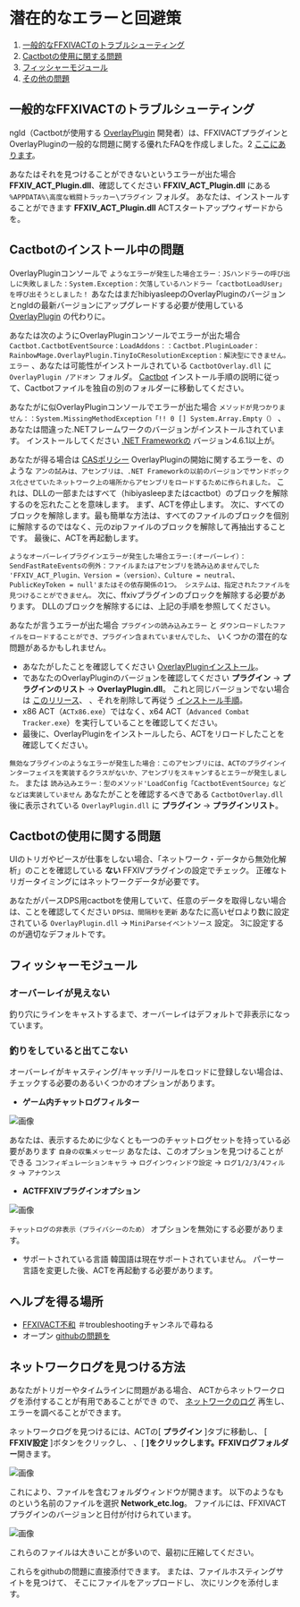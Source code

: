 # 潜在的なエラーと回避策

1. [一般的なFFXIVACTのトラブルシューティング](#general-ffxiv-act-troubleshooting)
1. [Cactbotの使用に関する問題](#problems-using-cactbot)
1. [フィッシャーモジュール](#fisher-module)
1. [その他の問題](#other-issues)

## 一般的なFFXIVACTのトラブルシューティング

ngld（Cactbotが使用する [OverlayPlugin](https://github.com/ngld/OverlayPlugin) 開発者）は、FFXIVACTプラグインとOverlayPluginの一般的な問題に関する優れたFAQを作成しました。2 [ここにあります](https://gist.github.com/ngld/e2217563bbbe1750c0917217f136687d)。

あなたはそれを見つけることができないというエラーが出た場合 **FFXIV_ACT_Plugin.dll**、確認してください **FFXIV_ACT_Plugin.dll** にある `%APPDATA%\高度な戦闘トラッカー\プラグイン` フォルダ。 あなたは、インストールすることができます **FFXIV_ACT_Plugin.dll** ACTスタートアップウィザードからを。

## Cactbotのインストール中の問題

OverlayPluginコンソールで `ようなエラーが発生した場合エラー：JSハンドラーの呼び出しに失敗しました：System.Exception：欠落しているハンドラー「cactbotLoadUser」を呼び出そうとしました！` あなたはまだhibiyasleepのOverlayPluginのバージョンとngldの最新バージョンにアップグレードする必要が使用している [OverlayPlugin](https://github.com/ngld/OverlayPlugin/releases/latest) の代わりに。

あなたは次のようにOverlayPluginコンソールでエラーが出た場合 `Cactbot.CactbotEventSource：LoadAddons：：Cactbot.PluginLoader：RainbowMage.OverlayPlugin.TinyIoCResolutionException：解決型にできません。エラー` 、あなたは可能性がインストールされている `CactbotOverlay.dll` に `OverlayPlugin /アドオン` フォルダ。  [Cactbot](https://github.com/quisquous/cactbot#installing-cactbot) インストール手順の説明に従って、Cactbotファイルを独自の別のフォルダーに移動してください。

あなたがに似OverlayPluginコンソールでエラーが出た場合 `メソッドが見つかりません：：System.MissingMethodException「!! 0 [] System.Array.Empty（）` 、あなたは間違った.NETフレームワークのバージョンがインストールされています。  インストールしてください [.NET Frameworkの](https://www.microsoft.com/net/download/framework) バージョン4.6.1以上が。

あなたが得る場合は [CASポリシー](https://blogs.msdn.microsoft.com/drew/2009/12/23/xunit-and-td-net-fixing-the-attempt-was-made-to-load-an-assembly-from-a-network-location-problem/) OverlayPluginの開始に関するエラーを、のような `アンの試みは、アセンブリは、.NET Frameworkの以前のバージョンでサンドボックス化させていたネットワーク上の場所からアセンブリをロードするために作られました。` これは、DLLの一部またはすべて（hibiyasleepまたはcactbot）のブロックを解除するのを忘れたことを意味します。  まず、ACTを停止します。  次に、すべてのブロックを解除します。最も簡単な方法は、すべてのファイルのブロックを個別に解除するのではなく、元のzipファイルのブロックを解除して再抽出することです。  最後に、ACTを再起動します。

`ようなオーバーレイプラグインエラーが発生した場合エラー:(オーバーレイ）：SendFastRateEventsの例外：ファイルまたはアセンブリを読み込めませんでした 'FFXIV_ACT_Plugin、Version =（version）、Culture = neutral、PublicKeyToken = null'またはその依存関係の1つ。 システムは、指定されたファイルを見つけることができません。` 次に、ffxivプラグインのブロックを解除する必要があります。  DLLのブロックを解除するには、上記の手順を参照してください。

あなたが言うエラーが出た場合 `プラグインの読み込みエラー` と `ダウンロードしたファイルをロードすることができ、プラグイン含まれていませんでした`、 いくつかの潜在的な問題があるかもしれません。

- あなたがしたことを確認してください [OverlayPluginインストール](https://github.com/quisquous/cactbot#install-ngld-overlayplugin)。
- であなたのOverlayPluginのバージョンを確認してください **プラグイン** -> **プラグインのリスト** -> **OverlayPlugin.dll**。 これと同じバージョンでない場合は [このリリース](https://github.com/ngld/OverlayPlugin/releases/latest)、 、それを削除して再従う [インストール手順](https://github.com/quisquous/cactbot#install-ngld-overlayplugin)。
- x86 ACT（`ACTx86.exe`）ではなく、x64 ACT（`Advanced Combat Tracker.exe`）を実行していることを確認してください。
- 最後に、OverlayPluginをインストールしたら、ACTをリロードしたことを確認してください。

`無効なプラグインのようなエラーが発生した場合：このアセンブリには、ACTのプラグインインターフェイスを実装するクラスがないか、アセンブリをスキャンするとエラーが発生しました。` または `読み込みエラー：型のメソッド'LoadConfig「CactbotEventSource」などなどは実装していません` あなたがことを確認するべきである `CactbotOverlay.dll` 後に表示されている `OverlayPlugin.dll` に **プラグイン** -> **プラグインリスト**。

## Cactbotの使用に関する問題

UIのトリガやピースが仕事をしない場合、「ネットワーク・データから無効化解析」のことを確認している **ない** FFXIVプラグインの設定でチェック。 正確なトリガータイミングにはネットワークデータが必要です。

あなたがパースDPS用cactbotを使用していて、任意のデータを取得しない場合は、ことを確認してください `DPSは、間隔秒を更新` あなたに高いゼロより数に設定されている `OverlayPlugin.dll` -> `MiniParseイベントソース` 設定。  3に設定するのが適切なデフォルトです。

## フィッシャーモジュール

### オーバーレイが見えない

釣り穴にラインをキャストするまで、オーバーレイはデフォルトで非表示になっています。

### 釣りをしていると出てこない

オーバーレイがキャスティング/キャッチ/リールをロッドに登録しない場合は、チェックする必要のあるいくつかのオプションがあります。

- **ゲーム内チャットログフィルター**

![画像](images/troubleshooting_chatlogfilter.png)

あなたは、表示するために少なくとも一つのチャットログセットを持っている必要があります `自身の収集メッセージ` あなたは、このオプションを見つけることができる `コンフィギュレーションキャラ` -> `ログインウィンドウ設定` -> `ログ1/2/3/4フィルタ` -> `アナウンス`

- **ACTFFXIVプラグインオプション**

![画像](images/troubleshooting_hidechatlog.png)

`チャットログの非表示（プライバシーのため）` オプションを無効にする必要があります。

- サポートされている言語 韓国語は現在サポートされていません。 パーサー言語を変更した後、ACTを再起動する必要があります。

## ヘルプを得る場所

- [FFXIVACT不和](https://discord.gg/ahFKcmx) ＃troubleshootingチャンネルで尋ねる
- オープン [githubの問題を](https://github.com/quisquous/cactbot/issues)

## ネットワークログを見つける方法

あなたがトリガーやタイムラインに問題がある場合、 ACTからネットワークログを添付することが有用であることができ ので、 [ネットワークのログ](LogGuide.md#network-log-lines) 再生し、エラーを調べることができます。

ネットワークログを見つけるには、ACTの[ **プラグイン** ]タブに移動し、 [ **FFXIV設定** ]ボタンをクリックし、 、[ **]をクリックします。FFXIVログフォルダー**開きます。

![画像](images/troubleshooting_openlogfolder.png)

これにより、ファイルを含むフォルダウィンドウが開きます。 以下のようなものという名前のファイルを選択 **Network_etc.log**。 ファイルには、FFXIVACTプラグインのバージョンと日付が付けられています。

![画像](images/troubleshooting_networklog.png)

これらのファイルは大きいことが多いので、最初に圧縮してください。

これらをgithubの問題に直接添付できます。 または、ファイルホスティングサイトを見つけて、 そこにファイルをアップロードし、 次にリンクを添付します。
